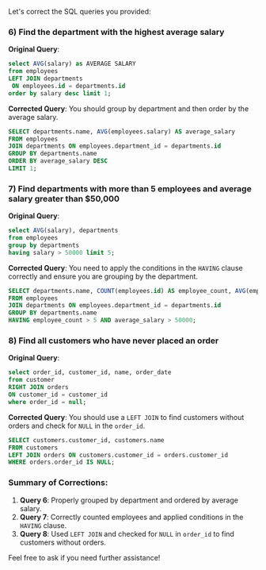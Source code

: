 Let's correct the SQL queries you provided:

### 6) Find the department with the highest average salary

**Original Query**:
```sql
select AVG(salary) as AVERAGE SALARY
from employees
LEFT JOIN departments
 ON employees.id = departments.id 
order by salary desc limit 1;
```

**Corrected Query**:
You should group by department and then order by the average salary.

```sql
SELECT departments.name, AVG(employees.salary) AS average_salary
FROM employees
JOIN departments ON employees.department_id = departments.id
GROUP BY departments.name
ORDER BY average_salary DESC
LIMIT 1;
```

### 7) Find departments with more than 5 employees and average salary greater than $50,000

**Original Query**:
```sql
select AVG(salary), departments
from employees
group by departments
having salary > 50000 limit 5;
```

**Corrected Query**:
You need to apply the conditions in the `HAVING` clause correctly and ensure you are grouping by the department.

```sql
SELECT departments.name, COUNT(employees.id) AS employee_count, AVG(employees.salary) AS average_salary
FROM employees
JOIN departments ON employees.department_id = departments.id
GROUP BY departments.name
HAVING employee_count > 5 AND average_salary > 50000;
```

### 8) Find all customers who have never placed an order

**Original Query**:
```sql
select order_id, customer_id, name, order_date
from customer
RIGHT JOIN orders
ON customer_id = customer_id
where order_id = null;
```

**Corrected Query**:
You should use a `LEFT JOIN` to find customers without orders and check for `NULL` in the `order_id`.

```sql
SELECT customers.customer_id, customers.name
FROM customers
LEFT JOIN orders ON customers.customer_id = orders.customer_id
WHERE orders.order_id IS NULL;
```

### Summary of Corrections:
1. **Query 6**: Properly grouped by department and ordered by average salary.
2. **Query 7**: Correctly counted employees and applied conditions in the `HAVING` clause.
3. **Query 8**: Used `LEFT JOIN` and checked for `NULL` in `order_id` to find customers without orders.

Feel free to ask if you need further assistance!